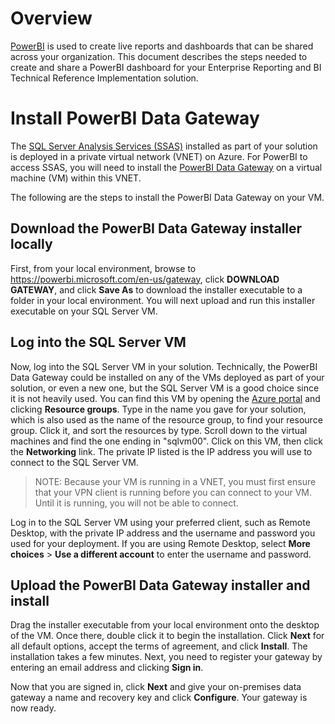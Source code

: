 # Overview

[PowerBI](https://powerbi.microsoft.com/en-us/) is used to create live reports and dashboards that can be shared across your organization. This document describes the steps needed to create and share a PowerBI dashboard for your Enterprise Reporting and BI Technical Reference Implementation solution.

# Install PowerBI Data Gateway

The [SQL Server Analysis Services (SSAS)](https://docs.microsoft.com/en-us/sql/analysis-services/analysis-services) installed as part of your solution is deployed in a private virtual network (VNET) on Azure. For PowerBI to access SSAS, you will need to install the [PowerBI Data Gateway](https://powerbi.microsoft.com/en-us/gateway/) on a virtual machine (VM) within this VNET.

The following are the steps to install the PowerBI Data Gateway on your VM.

## Download the PowerBI Data Gateway installer locally

First, from your local environment, browse to https://powerbi.microsoft.com/en-us/gateway, click **DOWNLOAD GATEWAY**, and click **Save As** to download the installer executable to a folder in your local environment. You will next upload and run this installer executable on your SQL Server VM.

## Log into the SQL Server VM

Now, log into the SQL Server VM in your solution. Technically, the PowerBI Data Gateway could be installed on any of the VMs deployed as part of your solution, or even a new one, but the SQL Server VM is a good choice since it is not heavily used. You can find this VM by opening the [Azure portal](https://portal.azure.com/) and clicking **Resource groups**. Type in the name you gave for your solution, which is also used as the name of the resource group, to find your resource group. Click it, and sort the resources by type. Scroll down to the virtual machines and find the one ending in "sqlvm00". Click on this VM, then click the **Networking** link. The private IP listed is the IP address you will use to connect to the SQL Server VM.

> NOTE: Because your VM is running in a VNET, you must first ensure that your VPN client is running before you can connect to your VM. Until it is running, you will not be able to connect.

Log in to the SQL Server VM using your preferred client, such as Remote Desktop, with the private IP address and the username and password you used for your deployment. If you are using Remote Desktop, select **More choices** > **Use a different account** to enter the username and password.

## Upload the PowerBI Data Gateway installer and install

Drag the installer executable from your local environment onto the desktop of the VM. Once there, double click it to begin the installation. Click **Next** for all default options, accept the terms of agreement, and click **Install**. The installation takes a few minutes. Next, you need to register your gateway by entering an email address and clicking **Sign in**.

Now that you are signed in, click **Next** and give your on-premises data gateway a name and recovery key and click **Configure**. Your gateway is now ready.
